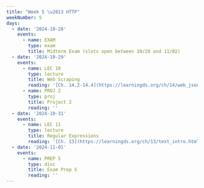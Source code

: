 ```yaml
---
title: "Week 5 \u2013 HTTP"
weekNumber: 5
days:
  - date: '2024-10-28'
    events:
      - name: EXAM
        type: exam
        title: Midterm Exam (slots open between 10/28 and 11/02)
  - date: '2024-10-29'
    events:
      - name: LEC 10
        type: lecture
        title: Web Scraping
        reading: '[Ch. 14.2-14.4](https://learningds.org/ch/14/web_json.html)'
      - name: PROJ 2
        type: proj
        title: Project 2
        reading: ''
  - date: '2024-10-31'
    events:
      - name: LEC 11
        type: lecture
        title: Regular Expressions
        reading: '[Ch. 13](https://learningds.org/ch/13/text_intro.html)'
  - date: '2024-11-01'
    events:
      - name: PREP 5
        type: disc
        title: Exam Prep 5
        reading: ''
---
```

